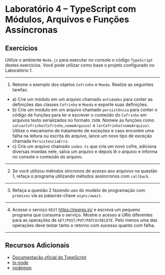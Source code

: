 # **Laboratório 4 – TypeScript com Módulos, Arquivos e Funções Assíncronas**

## **Exercícios**
Utilize o ambiente `Node.js` para executar no console o código `TypeScript` destes exercícios. Você pode utilizar como base o projeto configurado no Laboratório 1.

---

1. Retome o exemplo dos objetos `Cofrinho` e `Moeda`. Realize as seguintes tarefas:
- a) Crie um módulo em um arquivo chamado `entidades` para conter as definições das classes `Cofrinho` e `Moeda` e exporte suas definições.
- b) Crie um módulo em um arquivo chamado `persistência` para conter o código de funções para ler e escrever o conteúdo do `Cofrinho` em arquivos texto serializados no formato `JSON`. Nomeie as funções como `salvarCofrinho(Cofrinho,nomeArquivo)` e `lerCofrinho(nomeArquivo)`. Utilize o mecanismo de tratamento de exceções e caso encontre uma falha na leitura ou escrita do arquivo, lance um novo tipo de exceção chamada `PersistenciaErro`.
- c) Crie um arquivo chamado `index.ts` que cria um novo cofre, adiciona diversas moedas nele, salva um arquivo e depois lê o arquivo e informa no console o conteúdo do arquivo.

---

2. Se você utilizou métodos síncronos de acesso aos arquivos na questão 1, refaça o programa utilizando métodos assíncronos com `callback`.

---

3. Refaça a questão 2 fazendo uso do modelo de programação com `promises` via as palavras-chave `async/await`.

---

4. Acesse o serviço `REST` https://reqres.in/ e escreva um pequeno programa que consuma o serviço. Mostre o acesso a URIs diferentes para as operações de `GET/POST/PUT/PATCH/DELETE`. Pelo menos uma das operações deve testar tanto o retorno com sucesso quanto com falha.

---

## **Recursos Adicionais**

- [Documentação oficial do TypeScript](https://www.typescriptlang.org/docs/handbook/tsconfig-json.html)
- [ts-node](https://typestrong.org/ts-node/)
- [nodemon](https://nodemon.io/)
